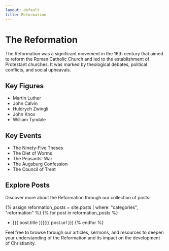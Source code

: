 ```yaml
---
layout: default
title: Reformation
---
```


# The Reformation

The Reformation was a significant movement in the 16th century that aimed to reform the Roman Catholic Church and led to the establishment of Protestant churches. It was marked by theological debates, political conflicts, and social upheavals.

## Key Figures

- Martin Luther
- John Calvin
- Huldrych Zwingli
- John Knox
- William Tyndale

## Key Events

- The Ninety-Five Theses
- The Diet of Worms
- The Peasants' War
- The Augsburg Confession
- The Council of Trent

## Explore Posts

Discover more about the Reformation through our collection of posts:

{% assign reformation_posts = site.posts | where: "categories", "reformation" %}
{% for post in reformation_posts %}
- [{{ post.title }}]({{ post.url }})
{% endfor %}

Feel free to browse through our articles, sermons, and resources to deepen your understanding of the Reformation and its impact on the development of Christianity.